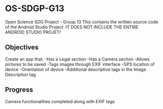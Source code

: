 # OS-SDGP-G13
Open Science SDG Project - Group 13
This contains the written source code of the Android Studio Project.
IT DOES NOT INCLUDE THE ENTIRE ANDROID STUDIO PROJET!

## Objectives
Create an app that:
  -Has a Legal section
  -Has a Camera section
    -Allows pictures to be saved
    -Tags images through EXIF interface
      -GPS location of device
      -Orientation of device
      -Additional descriptive tags in the Image Description tag

## Progress
Camera functionalities completed along with EXIF tags
